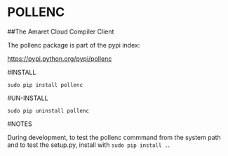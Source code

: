 POLLENC
===========

##The Amaret Cloud Compiler Client

The pollenc package is part of the pypi index:

https://pypi.python.org/pypi/pollenc

#INSTALL

`sudo pip install pollenc`

#UN-INSTALL

`sudo pip uninstall pollenc`

#NOTES

During development, to test the pollenc commmand from the system path and to
test the setup.py, install with `sudo pip install .`.

